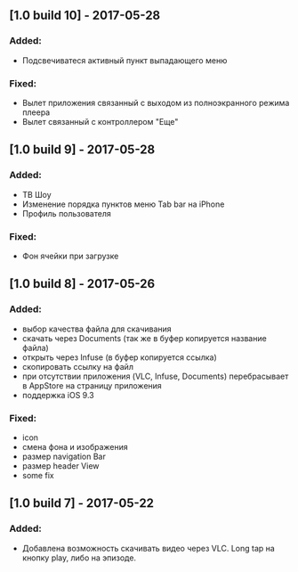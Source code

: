 ## [1.0 build 10] - 2017-05-28
### Added:
- Подсвечиватеся активный пункт выпадающего меню

### Fixed:
- Вылет приложения связанный с выходом из полноэкранного режима плеера
- Вылет связанный с контроллером "Еще"

## [1.0 build 9] - 2017-05-28
### Added:
- ТВ Шоу
- Изменение порядка пунктов меню Tab bar на iPhone
- Профиль пользователя

### Fixed:
- Фон ячейки при загрузке

## [1.0 build 8] - 2017-05-26
### Added:
- выбор качества файла для скачивания
- скачать через Documents (так же в буфер копируется название файла)
- открыть через Infuse (в буфер копируется ссылка)
- скопировать ссылку на файл
- при отсутствии приложения (VLC, Infuse, Documents) перебрасывает в AppStore на страницу приложения
- поддержка iOS 9.3

### Fixed:
- icon
- смена фона и изображения
- размер navigation Bar
- размер header View
- some fix

## [1.0 build 7] - 2017-05-22
### Added:
- Добавлена возможность скачивать видео через VLC. Long tap на кнопку play, либо на эпизоде.
